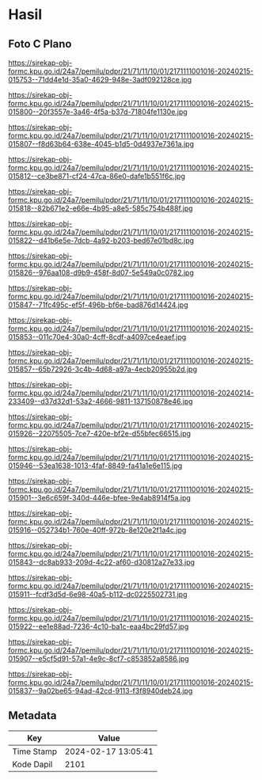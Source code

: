 # Hasil

## Foto C Plano

https://sirekap-obj-formc.kpu.go.id/24a7/pemilu/pdpr/21/71/11/10/01/2171111001016-20240215-015753--71dd4e1d-35a0-4629-948e-3adf092128ce.jpg

https://sirekap-obj-formc.kpu.go.id/24a7/pemilu/pdpr/21/71/11/10/01/2171111001016-20240215-015800--20f3557e-3a46-4f5a-b37d-71804fe1130e.jpg

https://sirekap-obj-formc.kpu.go.id/24a7/pemilu/pdpr/21/71/11/10/01/2171111001016-20240215-015807--f8d63b64-638e-4045-b1d5-0d4937e7361a.jpg

https://sirekap-obj-formc.kpu.go.id/24a7/pemilu/pdpr/21/71/11/10/01/2171111001016-20240215-015812--ce3be871-cf24-47ca-86e0-dafe1b551f6c.jpg

https://sirekap-obj-formc.kpu.go.id/24a7/pemilu/pdpr/21/71/11/10/01/2171111001016-20240215-015818--82b671e2-e66e-4b95-a8e5-585c754b488f.jpg

https://sirekap-obj-formc.kpu.go.id/24a7/pemilu/pdpr/21/71/11/10/01/2171111001016-20240215-015822--d41b6e5e-7dcb-4a92-b203-bed67e01bd8c.jpg

https://sirekap-obj-formc.kpu.go.id/24a7/pemilu/pdpr/21/71/11/10/01/2171111001016-20240215-015826--976aa108-d9b9-458f-8d07-5e549a0c0782.jpg

https://sirekap-obj-formc.kpu.go.id/24a7/pemilu/pdpr/21/71/11/10/01/2171111001016-20240215-015847--71fc495c-ef5f-496b-bf6e-bad876d14424.jpg

https://sirekap-obj-formc.kpu.go.id/24a7/pemilu/pdpr/21/71/11/10/01/2171111001016-20240215-015853--011c70e4-30a0-4cff-8cdf-a4097ce4eaef.jpg

https://sirekap-obj-formc.kpu.go.id/24a7/pemilu/pdpr/21/71/11/10/01/2171111001016-20240215-015857--65b72926-3c4b-4d68-a97a-4ecb20955b2d.jpg

https://sirekap-obj-formc.kpu.go.id/24a7/pemilu/pdpr/21/71/11/10/01/2171111001016-20240214-233409--d37d32d1-53a2-4666-9811-137150878e46.jpg

https://sirekap-obj-formc.kpu.go.id/24a7/pemilu/pdpr/21/71/11/10/01/2171111001016-20240215-015926--22075505-7ce7-420e-bf2e-d55bfec66515.jpg

https://sirekap-obj-formc.kpu.go.id/24a7/pemilu/pdpr/21/71/11/10/01/2171111001016-20240215-015946--53ea1638-1013-4faf-8849-fa41a1e6e115.jpg

https://sirekap-obj-formc.kpu.go.id/24a7/pemilu/pdpr/21/71/11/10/01/2171111001016-20240215-015901--3e6c659f-340d-446e-bfee-9e4ab8914f5a.jpg

https://sirekap-obj-formc.kpu.go.id/24a7/pemilu/pdpr/21/71/11/10/01/2171111001016-20240215-015916--052734b1-760e-40ff-972b-8e120e2f1a4c.jpg

https://sirekap-obj-formc.kpu.go.id/24a7/pemilu/pdpr/21/71/11/10/01/2171111001016-20240215-015843--dc8ab933-209d-4c22-af60-d30812a27e33.jpg

https://sirekap-obj-formc.kpu.go.id/24a7/pemilu/pdpr/21/71/11/10/01/2171111001016-20240215-015911--fcdf3d5d-6e98-40a5-b112-dc0225502731.jpg

https://sirekap-obj-formc.kpu.go.id/24a7/pemilu/pdpr/21/71/11/10/01/2171111001016-20240215-015922--ee1e88ad-7236-4c10-ba1c-eaa4bc29fd57.jpg

https://sirekap-obj-formc.kpu.go.id/24a7/pemilu/pdpr/21/71/11/10/01/2171111001016-20240215-015907--e5cf5d91-57a1-4e9c-8cf7-c853852a8586.jpg

https://sirekap-obj-formc.kpu.go.id/24a7/pemilu/pdpr/21/71/11/10/01/2171111001016-20240215-015837--9a02be65-94ad-42cd-9113-f3f8940deb24.jpg


## Metadata

| Key        | Value               |
| ---------- | ------------------- |
| Time Stamp | 2024-02-17 13:05:41 |
| Kode Dapil | 2101                |



